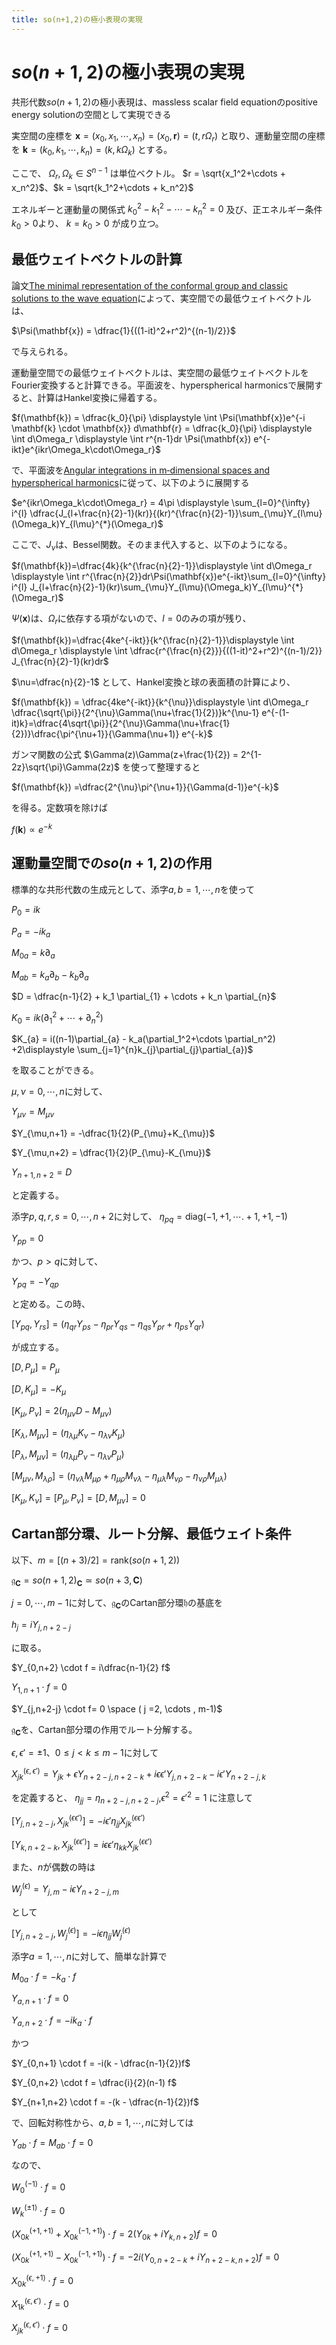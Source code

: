 ```yaml
---
title: so(n+1,2)の極小表現の実現
---
```

# $so(n+1,2)$の極小表現の実現

共形代数$so(n+1,2)$の極小表現は、massless scalar field equationのpositive energy solutionの空間として実現できる

実空間の座標を
$\mathbf{x} = (x_0,x_1,\cdots,x_n)=(x_0,\mathbf{r})=(t,r\Omega_r)$
と取り、運動量空間の座標を
$\mathbf{k} = (k_0,k_1,\cdots,k_n)=(k,k\Omega_k)$
とする。

ここで、
$\Omega_r ,\Omega_k \in S^{n-1}$
は単位ベクトル。
$r = \sqrt{x_1^2+\cdots + x_n^2}$、$k = \sqrt{k_1^2+\cdots + k_n^2}$

エネルギーと運動量の関係式
$k_0^2 - k_1^2 - \cdots - k_n^2=0$
及び、正エネルギー条件$k_0 >0$より、
$k=k_0 > 0$
が成り立つ。


## 最低ウェイトベクトルの計算
論文[The minimal representation of the conformal group and classic solutions to the wave equation](https://arxiv.org/abs/0901.2280)によって、実空間での最低ウェイトベクトルは、

$\Psi(\mathbf{x}) = \dfrac{1}{((1-it)^2+r^2)^{(n-1)/2}}$

で与えられる。

運動量空間での最低ウェイトベクトルは、実空間の最低ウェイトベクトルをFourier変換すると計算できる。平面波を、hyperspherical harmonicsで展開すると、計算はHankel変換に帰着する。

$f(\mathbf{k}) = \dfrac{k_0}{\pi} \displaystyle \int \Psi(\mathbf{x})e^{-i \mathbf{k} \cdot \mathbf{x}} d\mathbf{r} = \dfrac{k_0}{\pi} \displaystyle \int d\Omega_r \displaystyle \int r^{n-1}dr \Psi(\mathbf{x}) e^{-ikt}e^{ikr\Omega_k\cdot\Omega_r}$

で、平面波を[Angular integrations in m‐dimensional spaces and hyperspherical harmonics](https://doi.org/10.1002/qua.560220406)に従って、以下のように展開する

$e^{ikr\Omega_k\cdot\Omega_r} = 4\pi \displaystyle \sum_{l=0}^{\infty} i^{l} \dfrac{J_{l+\frac{n}{2}-1}(kr)}{(kr)^{\frac{n}{2}-1}}\sum_{\mu}Y_{l\mu}(\Omega_k)Y_{l\mu}^{*}(\Omega_r)$

ここで、$J_{\nu}$は、Bessel関数。そのまま代入すると、以下のようになる。

$f(\mathbf{k})=\dfrac{4k}{k^{\frac{n}{2}-1}}\displaystyle \int d\Omega_r \displaystyle \int r^{\frac{n}{2}}dr\Psi(\mathbf{x})e^{-ikt}\sum_{l=0}^{\infty} i^{l} J_{l+\frac{n}{2}-1}(kr)\sum_{\mu}Y_{l\mu}(\Omega_k)Y_{l\mu}^{*}(\Omega_r)$

$\Psi(\mathbf{x})$は、$\Omega_r$に依存する項がないので、$l=0$のみの項が残り、

$f(\mathbf{k})=\dfrac{4ke^{-ikt}}{k^{\frac{n}{2}-1}}\displaystyle \int d\Omega_r \displaystyle \int \dfrac{r^{\frac{n}{2}}}{((1-it)^2+r^2)^{(n-1)/2}} J_{\frac{n}{2}-1}(kr)dr$

$\nu=\dfrac{n}{2}-1$
として、Hankel変換と球の表面積の計算により、

$f(\mathbf{k}) = \dfrac{4ke^{-ikt}}{k^{\nu}}\displaystyle \int d\Omega_r \dfrac{\sqrt{\pi}}{2^{\nu}\Gamma(\nu+\frac{1}{2})}k^{\nu-1} e^{-(1-it)k}=\dfrac{4\sqrt{\pi}}{2^{\nu}\Gamma(\nu+\frac{1}{2})}\dfrac{\pi^{\nu+1}}{\Gamma(\nu+1)} e^{-k}$

ガンマ関数の公式
$\Gamma(z)\Gamma(z+\frac{1}{2}) = 2^{1-2z}\sqrt{\pi}\Gamma(2z)$
を使って整理すると

$f(\mathbf{k}) =\dfrac{2^{\nu}\pi^{\nu+1}}{\Gamma(d-1)}e^{-k}$

を得る。定数項を除けば

$f(\mathbf{k}) \propto e^{-k}$



## 運動量空間での$so(n+1,2)$の作用
標準的な共形代数の生成元として、添字$a,b=1,\cdots,n$を使って

$P_0 = i k$

$P_{a} = -i k_a$

$M_{0a} = k \partial_{a}$

$M_{ab} = k_a \partial_{b} - k_b \partial_{a}$

$D = \dfrac{n-1}{2} + k_1 \partial_{1} + \cdots + k_n \partial_{n}$

$K_0 = ik(\partial_{1}^2 + \cdots + \partial_{n}^2)$

$K_{a} = i((n-1)\partial_{a} - k_a(\partial_1^2+\cdots \partial_n^2) +2\displaystyle \sum_{j=1}^{n}k_{j}\partial_{j}\partial_{a})$

を取ることができる。


$\mu,\nu=0,\cdots,n$に対して、

$Y_{\mu\nu} = M_{\mu\nu}$

$Y_{\mu,n+1} = -\dfrac{1}{2}(P_{\mu}+K_{\mu})$

$Y_{\mu,n+2} = \dfrac{1}{2}(P_{\mu}-K_{\mu})$

$Y_{n+1,n+2} = D$

と定義する。


添字$p,q,r,s=0,\cdots , n+2$に対して、
$\eta_{pq} = \mathrm{diag}(-1,+1 ,\cdots .+1,+1,-1)$

$Y_{pp} = 0$

かつ、$p>q$に対して、

$Y_{pq} = -Y_{qp}$

と定める。この時、

$[Y_{pq},Y_{rs}] = \left(\eta_{qr}Y_{ps} -\eta_{pr}Y_{qs} - \eta_{qs} Y_{pr} + \eta_{ps} Y_{qr}\right)$

が成立する。

$[D,P_{\mu}]=P_{\mu}$

$[D,K_{\mu}]=-K_{\mu}$

$[K_{\mu},P_{\nu}] = 2(\eta_{\mu\nu} D - M_{\mu\nu})$

$[K_{\lambda} , M_{\mu\nu}] = (\eta_{\lambda\mu}K_{\nu}-\eta_{\lambda\nu}K_{\mu})$

$[P_{\lambda} , M_{\mu\nu}] = (\eta_{\lambda\mu}P_{\nu}-\eta_{\lambda\nu}P_{\mu})$

$[M_{\mu\nu},M_{\lambda\rho}] = (\eta_{\nu\lambda}M_{\mu\rho}+\eta_{\mu\rho}M_{\nu\lambda}-\eta_{\mu\lambda}M_{\nu\rho}-\eta_{\nu\rho}M_{\mu\lambda})$

$[K_{\mu},K_{\nu}] = [P_{\mu},P_{\nu}] = [D,M_{\mu\nu}] = 0$


## Cartan部分環、ルート分解、最低ウェイト条件
以下、$m=[(n+3)/2]=\mathrm{rank}(so(n+1,2))$

$\mathfrak{g}_{\mathbf{C}} = so(n+1,2)_{\mathbf{C}} \simeq so(n+3,\mathbf{C})$

$j=0, \cdots , m-1$に対して、$\mathfrak{g}_{\mathbf{C}}$のCartan部分環$\mathfrak{h}$の基底を

$h_j = i Y_{j,n+2-j}$

に取る。


$Y_{0,n+2} \cdot f = i\dfrac{n-1}{2} f$

$Y_{1,n+1} \cdot f = 0$

$Y_{j,n+2-j} \cdot f= 0 \space ( j =2, \cdots , m-1)$

$\mathfrak{g}_{\mathbf{C}}$を、Cartan部分環の作用でルート分解する。

$\epsilon,\epsilon'=\pm 1$、$0 \le j \lt k \le m-1$に対して

$X_{jk}^{(\epsilon,\epsilon')} =Y_{jk} + \epsilon Y_{n+2-j,n+2-k} + i\epsilon \epsilon' Y_{j,n+2-k} - i \epsilon' Y_{n+2-j,k}$

を定義すると、
$\eta_{jj}=\eta_{n+2-j,n+2-j}$,$\epsilon^2=\epsilon'^2=1$
に注意して

$[Y_{j,n+2-j},X_{jk}^{(\epsilon\epsilon')}] = -i \epsilon' \eta_{jj} X_{jk}^{(\epsilon\epsilon')}$

$[Y_{k,n+2-k},X_{jk}^{(\epsilon\epsilon')}] = i \epsilon \epsilon' \eta_{kk} X_{jk}^{(\epsilon \epsilon')}$

また、$n$が偶数の時は

$W_{j}^{(\epsilon)} = Y_{j,m} - i \epsilon Y_{n+2-j,m}$

として

$[Y_{j,n+2-j} , W_{j}^{(\epsilon)}] = -i \epsilon \eta_{jj} W_{j}^{(\epsilon)}$

添字$a=1,\cdots,n$に対して、簡単な計算で

$M_{0a} \cdot f = -k_a \cdot f$

$Y_{a,n+1} \cdot f = 0$

$Y_{a,n+2} \cdot f = -ik_a \cdot f$

かつ

$Y_{0,n+1} \cdot f = -i(k - \dfrac{n-1}{2})f$

$Y_{0,n+2} \cdot f = \dfrac{i}{2}(n-1) f$

$Y_{n+1,n+2} \cdot f = -(k - \dfrac{n-1}{2})f$

で、回転対称性から、$a,b=1,\cdots,n$に対しては

$Y_{ab} \cdot f = M_{ab} \cdot f = 0$

なので、

$W_{0}^{(-1)} \cdot f =0$

$W_{k}^{(\pm 1)} \cdot f = 0$

$(X_{0k}^{(+1,+1)} +X_{0k}^{(-1,+1)})\cdot f = 2(Y_{0k} + i Y_{k,n+2})f = 0$

$(X_{0k}^{(+1,+1)} - X_{0k}^{(-1,+1)})\cdot f=-2i(Y_{0,n+2-k}+iY_{n+2-k,n+2})f = 0$

$X_{0k}^{(\epsilon,+1)} \cdot f = 0$

$X_{1k}^{(\epsilon,\epsilon')} \cdot f = 0$

$X_{jk}^{(\epsilon,\epsilon')} \cdot f = 0$
